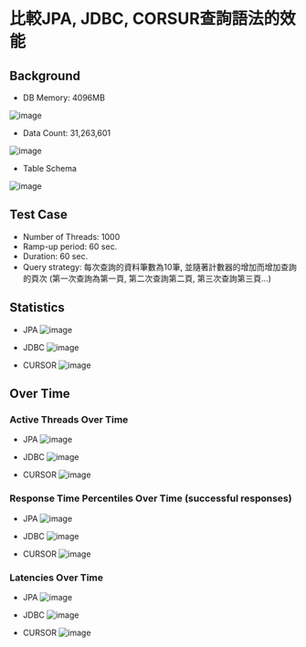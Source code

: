 # 比較JPA, JDBC, CORSUR查詢語法的效能


## Background
* DB Memory: 4096MB 

![image](https://hackmd.io/_uploads/HyT2anh40.png)

* Data Count: 31,263,601

![image](https://hackmd.io/_uploads/SytBRn3VR.png)

* Table Schema

![image](https://hackmd.io/_uploads/Sy8cR3nV0.png)

## Test Case
* Number of Threads: 1000
* Ramp-up period: 60 sec.
* Duration: 60 sec.
* Query strategy:
每次查詢的資料筆數為10筆, 並隨著計數器的增加而增加查詢的頁次
(第一次查詢為第一頁, 第二次查詢第二頁, 第三次查詢第三頁...)

## Statistics

* JPA
![image](https://hackmd.io/_uploads/HkSczp3EC.png)

* JDBC
![image](https://hackmd.io/_uploads/rJX2ManVR.png)

* CURSOR
![image](https://hackmd.io/_uploads/SJ2afThVC.png)


## Over Time

### Active Threads Over Time
* JPA
![image](https://hackmd.io/_uploads/Skf6Q634C.png)

* JDBC
![image](https://hackmd.io/_uploads/Hy9-V63NA.png)

* CURSOR
![image](https://hackmd.io/_uploads/rJum4a34R.png)


### Response Time Percentiles Over Time (successful responses)

* JPA
![image](https://hackmd.io/_uploads/H122NphNA.png)

* JDBC
![image](https://hackmd.io/_uploads/BJJHr6240.png)

* CURSOR
![image](https://hackmd.io/_uploads/HkP8r63V0.png)


### Latencies Over Time
* JPA
![image](https://hackmd.io/_uploads/SypxD6hNC.png)

* JDBC
![image](https://hackmd.io/_uploads/ryRbPanEC.png)

* CURSOR
![image](https://hackmd.io/_uploads/HkRzvp34R.png)
